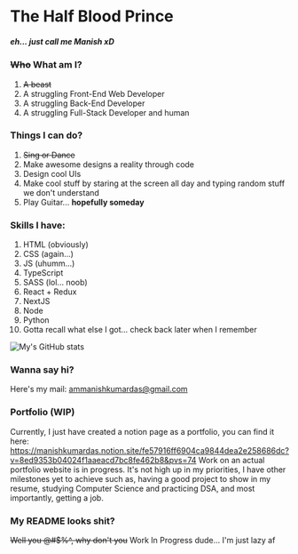 # The Half Blood Prince
##### eh... just call me Manish xD


### <del>Who</del> What am I?
1. <del>A beast</del>   
1. A struggling Front-End Web Developer
1. A struggling Back-End Developer
2. A struggling Full-Stack Developer and human

### Things I can do?
1. <del>Sing or Dance</del>
1. Make awesome designs a reality through code
1. Design cool UIs
2. Make cool stuff by staring at the screen all day and typing random stuff we don't understand
3. Play Guitar... **hopefully someday**


### Skills I have:
1. HTML (obviously)
2. CSS (again...)
3. JS (uhumm...)
4. TypeScript
5. SASS (lol... noob)
6. React + Redux
7. NextJS
8. Node
9. Python
10. Gotta recall what else I got... check back later when I remember

![My's GitHub stats](https://github-readme-stats.vercel.app/api?username=the-halfbloodprince&theme=midnight-purple&show_icons=true)

### Wanna say hi?
Here's my mail: ammanishkumardas@gmail.com

### Portfolio (WIP)
Currently, I just have created a notion page as a portfolio, you can find it here: https://manishkumardas.notion.site/fe57916ff6904ca9844dea2e258686dc?v=8ed9353b04024f1aaeacd7bc8fe462b8&pvs=74
Work on an actual portfolio website is in progress. It's not high up in my priorities, I have other milestones yet to achieve such as, having a good project to show in my resume, studying Computer Science and practicing DSA, and most importantly, getting a job.

### My README looks shit?
<del>Well you @#$%^, why don't you</del> Work In Progress dude... I'm just lazy af




